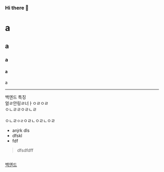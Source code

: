 ### Hi there 👋

# a
## a
### a
#### a
a

---

백엔드 특징<br>
얼ㄹ안링ㄹ너ㅏㅇㄹㅇㄹ<br>
ㅇㄴㄹㄹㅇㄹㄴㄹ<br><br>
ㅇㄴㄹ`ㅇㄹ`ㅇㄹㄴㅇㄹㄴㅇㄹ

* anjrk dls
* dfskl
* fdf

> dfsdfdff

<img src="" width="" height="">

[백엔드]()

